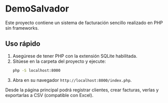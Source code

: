 # DemoSalvador

Este proyecto contiene un sistema de facturación sencillo realizado en PHP sin frameworks.

## Uso rápido

1. Asegúrese de tener PHP con la extensión SQLite habilitada.
2. Sitúese en la carpeta del proyecto y ejecute:
   ```bash
   php -S localhost:8000
   ```
3. Abra en su navegador `http://localhost:8000/index.php`.

Desde la página principal podrá registrar clientes, crear facturas, verlas y exportarlas a CSV (compatible con Excel).
